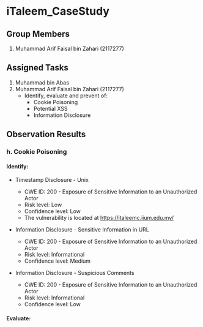 # iTaleem_CaseStudy

## Group Members
1. Muhammad Arif Faisal bin Zahari (2117277)

## Assigned Tasks
1. Muhammad bin Abas
2. Muhammad Arif Faisal bin Zahari (2117277)
    - Identify, evaluate and prevent of:
      - Cookie Poisoning
      - Potential XSS
      - Information Disclosure

## <a name="obsv"/>Observation Results
### <a name="serv"/>h. Cookie Poisoning
#### Identify:
- Timestamp Disclosure - Unix <br>
    - CWE ID: 200 - Exposure of Sensitive Information to an Unauthorized Actor
    - Risk level: Low
    - Confidence level: Low
    - The vulnerability is located at https://italeemc.iium.edu.my/
      
- Information Disclosure - Sensitive Information in URL
    - CWE ID: 200 - Exposure of Sensitive Information to an Unauthorized Actor
    - Risk level: Informational 
    - Confidence level: Medium
- Information Disclosure - Suspicious Comments
    - CWE ID: 200 - Exposure of Sensitive Information to an Unauthorized Actor
    - Risk level: Informational 
    - Confidence level: Low

#### Evaluate:

